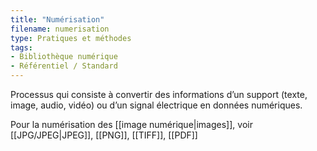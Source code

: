 ```yaml
---
title: "Numérisation"
filename: numerisation
type: Pratiques et méthodes
tags:
- Bibliothèque numérique
- Référentiel / Standard
---
```


Processus qui consiste à convertir des informations d’un support (texte, image, audio, vidéo) ou d’un signal électrique en données numériques.

Pour la numérisation des [[image numérique|images]], voir [[JPG/JPEG|JPEG]], [[PNG]], [[TIFF]], [[PDF]]

